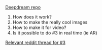 [Deepdream repo](https://github.com/google/deepdream)

1. How does it work?
2. How to make the really cool images
3. How to make it for video?
4. Is it possible to do #3 in real time (ie AR)

[Relevant reddit thread for #3](https://www.reddit.com/r/deepdream/comments/3cawxb/what_are_deepdream_images_how_do_i_make_my_own/)
